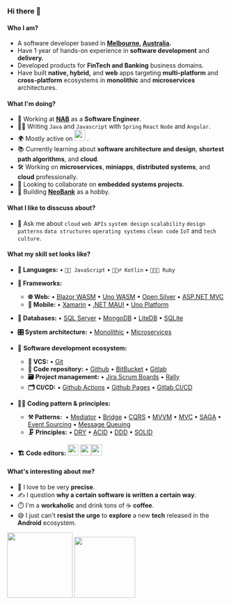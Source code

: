 ### Hi there 👋

<!--
**rhymebulbul/rhymebulbul** is a ✨ _special_ ✨ repository because its `README.md` (this file) appears on your GitHub profile.

Here are some ideas to get you started:

- 🔭 I’m currently working on ...
- 🌱 I’m currently learning ...
- 👯 I’m looking to collaborate on ...
- 🤔 I’m looking for help with ...
- 💬 Ask me about ...
- 📫 How to reach me: ...
- 😄 Pronouns: ...
- ⚡ Fun fact: ...
-->

<!--
**rhymebulbul/rhymebulbul** is a ✨ _special_ ✨ repository because its `README.md` (this file) appears on your GitHub profile.

Here are some ideas to get you started:
-->
#### Who I am?
- A software developer based in **[Melbourne](https://en.wikipedia.org/wiki/Melbourne), [Australia](https://en.wikipedia.org/wiki/Australia).** 
- Have 1 year of hands-on experience in **software development** and **delivery.** 
- Developed products for **FinTech and Banking** business domains.
- Have built **native, hybrid,** and **web** apps targeting **multi-platform** and **cross-platform** ecosystems in **monolithic** and **microservices** architectures.

#### What I'm doing?
- 🏢 Working at **[NAB](https://www.nab.com.au/)** as a **Software Engineer**.
- 👨‍💻 Writing `Java` and `Javascript` with `Spring` `React` `Node` and `Angular`.
- 🌍 Mostly active on <a href="https://www.linkedin.com/in/rhyme-bulbul/"><img src="https://cdn-icons-png.flaticon.com/512/174/174857.png" height=25></a> <!--[LinkedIn](https://www.linkedin.com/in/rhyme-bulbul/)-->.
- 📚 Currently learning about **software architecture and design**, **shortest path algorithms**, and **cloud**.
- 🛠️ Working on **microservices**, **miniapps**, **distributed systems**, and **cloud** professionally.
- 👯 Looking to collaborate on **embedded systems projects**.
- 🥰 Building **[NeoBank](https://github.com/rhymebulbul/NeoBank/)** as a hobby.

#### What I like to disscuss about? 
- 💬 Ask me about `cloud` `web APIs` `system design` `scalability` `design patterns` `data structures` `operating systems` `clean code` `IoT` and `tech culture`.

#### What my skill set looks like?
  - **📜 Languages:** • `👨‍🔧 JavaScript` • `🧚🏻‍♂️ Kotlin` • `👨🏻‍🎨 Ruby`
  - **🔬 Frameworks:**  
    - **🌐 Web:** • [Blazor WASM](https://dotnet.microsoft.com/en-us/apps/aspnet/web-apps/blazor) • [Uno WASM](https://platform.uno/uno-platform-for-web-webassembly/) • [Open Silver](https://opensilver.net/) • [ASP.NET MVC](https://dotnet.microsoft.com/en-us/apps/aspnet/mvc)
    - **📱 Mobile:** • [Xamarin](https://dotnet.microsoft.com/en-us/apps/xamarin) • [.NET MAUI](https://docs.microsoft.com/en-us/dotnet/maui/what-is-maui) • [Uno Platform](https://platform.uno/uno-platform-for-ios-and-android/)
  - **💾 Databases:** • [SQL Server](https://www.microsoft.com/en-us/sql-server/sql-server-2019) • [MongoDB](https://www.mongodb.com/) • [LiteDB](https://www.litedb.org/) • [SQLite](https://www.sqlite.org/index.html)
  - **🎛 System architecture:** • [Monolithic](https://microservices.io/patterns/monolithic.html) • [Microservices](https://microservices.io/patterns/microservices.html)
- 🎡 **Software development ecosystem:**
  - **📁 VCS:** • [Git](https://git-scm.com/) 
  - **📁 Code repository:** • [Github](https://github.com/) • [BitBucket](https://bitbucket.org/product) • [Gitlab](https://about.gitlab.com/)
  - **🗃 Project management:** • [Jira Scrum Boards](https://www.atlassian.com/software/jira/features/scrum-boards) • [Rally](https://www.broadcom.com/products/software/value-stream-management/rally/)
  - **🗂 CI/CD:** • [Github Actions](https://github.com/features/actions) • [Github Pages](https://pages.github.com/) • [Gitlab CI/CD](https://docs.gitlab.com/ee/ci/)
- 🧙‍♂️ **Coding pattern & principles:**
  - **⚒ Patterns:**  • [Mediator](https://en.wikipedia.org/wiki/Mediator_pattern) • [Bridge](https://en.wikipedia.org/wiki/Bridge_pattern) • [CQRS](https://en.wikipedia.org/wiki/Command%E2%80%93query_separation#Command_Query_Responsibility_Separation) • [MVVM](https://en.wikipedia.org/wiki/Model%E2%80%93view%E2%80%93viewmodel) • [MVC](https://en.wikipedia.org/wiki/Model%E2%80%93view%E2%80%93controller) • [SAGA](https://microservices.io/patterns/data/saga.html) • [Event Sourcing](https://microservices.io/patterns/data/event-sourcing.html) • [Message Queuing](https://www.cloudamqp.com/blog/what-is-message-queuing.html)
  - **🗜 Principles:** • [DRY](https://en.wikipedia.org/wiki/Don%27t_repeat_yourself#:~:text=%22Don%27t%20repeat%20yourself%22,data%20normalization%20to%20avoid%20redundancy.) • [ACID](https://en.wikipedia.org/wiki/ACID) • [DDD](https://en.wikipedia.org/wiki/Domain-driven_design) • [SOLID](https://www.digitalocean.com/community/conceptual_articles/s-o-l-i-d-the-first-five-principles-of-object-oriented-design)

- **🏗️ Code editors:**
<a href="https://visualstudio.microsoft.com/"><img src="https://1000logos.net/wp-content/uploads/2020/08/Visual-Studio-Logo.png" height=25></a> <a href="https://code.visualstudio.com/"><img src="https://seeklogo.com/images/V/visual-studio-code-logo-449D71944F-seeklogo.com.png" height=25></a><a href="https://notepad-plus-plus.org/"><img src="https://notepad-plus-plus.org/images/logo.svg" height=25></a>
  
#### What's interesting about me?  
  - 🧐 I love to be very **precise**.
  - ✍️ I question **why a certain software is written a certain way**.
  - ⏱️ I'm a **workaholic** and drink tons of ☕ **coffee**.
  - 😅 I just can't **resist the urge** to **explore** a new **tech** released in the **Android** ecosystem.
<!--Github Stats-->
<p float="left">
<img height="150em" src="https://github-readme-stats.vercel.app/api?username=rhymebulbul&show_icons=true&hide_border=true&&count_private=true&include_all_commits=true" /> 
<img height="140em" src="https://github-readme-stats.vercel.app/api/top-langs/?username=rhymebulbul&show_icons=true&hide_border=true&layout=compact&langs_count=8"/>
</p>



<!--
#### How to get in touch with me?
<p left="center">
<a href="https://www.linkedin.com/in/rhymebulbul">
  <img src="https://img.shields.io/badge/linkedin-%230077B5.svg?&style=for-the-badge&logo=linkedin&logoColor=white" height=25>
</a> 

</p>
-->
